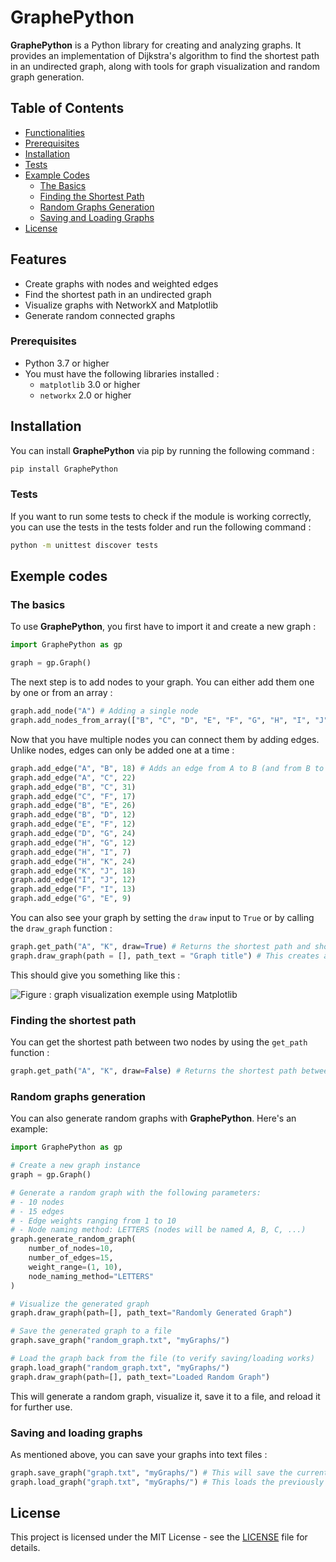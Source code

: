 # GraphePython

**GraphePython** is a Python library for creating and analyzing graphs. It provides an implementation of Dijkstra's algorithm to find the shortest path in an undirected graph, along with tools for graph visualization and random graph generation.

## Table of Contents

- [Functionalities](#functionalities)
- [Prerequisites](#prerequisites)
- [Installation](#installation)
- [Tests](#tests)
- [Example Codes](#example-codes)
  - [The Basics](#the-basics)
  - [Finding the Shortest Path](#finding-the-shortest-path)
  - [Random Graphs Generation](#random-graphs-generation)
  - [Saving and Loading Graphs](#saving-and-loading-graphs)
- [License](#license)

## Features

- Create graphs with nodes and weighted edges
- Find the shortest path in an undirected graph
- Visualize graphs with NetworkX and Matplotlib
- Generate random connected graphs

### Prerequisites

- Python 3.7 or higher
- You must have the following libraries installed :
  - `matplotlib` 3.0 or higher
  - `networkx` 2.0 or higher

## Installation

You can install **GraphePython** via pip by running the following command :

```bash
pip install GraphePython
```

### Tests

If you want to run some tests to check if the module is working correctly, you can use the tests in the tests folder and run the following command :

```bash
python -m unittest discover tests
```

## Exemple codes

### The basics

To use **GraphePython**, you first have to import it and create a new graph :

```python
import GraphePython as gp

graph = gp.Graph()
```

The next step is to add nodes to your graph. You can either add them one by one or from an array :

```python
graph.add_node("A") # Adding a single node
graph.add_nodes_from_array(["B", "C", "D", "E", "F", "G", "H", "I", "J", "K"]) # Adding all the nodes from B to K at once
```

Now that you have multiple nodes you can connect them by adding edges. Unlike nodes, edges can only be added one at a time :

```python
graph.add_edge("A", "B", 18) # Adds an edge from A to B (and from B to A) with a weight (or cost) of 18
graph.add_edge("A", "C", 22)
graph.add_edge("B", "C", 31)
graph.add_edge("C", "F", 17)
graph.add_edge("B", "E", 26)
graph.add_edge("B", "D", 12)
graph.add_edge("E", "F", 12)
graph.add_edge("D", "G", 24)
graph.add_edge("H", "G", 12)
graph.add_edge("H", "I", 7)
graph.add_edge("H", "K", 24)
graph.add_edge("K", "J", 18)
graph.add_edge("I", "J", 12)
graph.add_edge("F", "I", 13)
graph.add_edge("G", "E", 9)
```

You can also see your graph by setting the `draw` input to `True` or by calling the `draw_graph` function :

```python
graph.get_path("A", "K", draw=True) # Returns the shortest path and shows it in a Matplotlib window
graph.draw_graph(path = [], path_text = "Graph title") # This creates a new window. You can provide any path you want and it will be highlighted in red (e.g : ['A', 'B', 'E']) You can also provide a text that will be displayed above the graph in the window.
```

This should give you something like this :

![Figure : graph visualization exemple using Matplotlib](demo_images/GraphePython-demo.png)

### Finding the shortest path

You can get the shortest path between two nodes by using the `get_path` function :

```python
graph.get_path("A", "K", draw=False) # Returns the shortest path between A and K in an array here : ['A', 'C', 'F', 'I', 'J', 'K']
```

### Random graphs generation

You can also generate random graphs with **GraphePython**. Here's an example:

```python
import GraphePython as gp

# Create a new graph instance
graph = gp.Graph()

# Generate a random graph with the following parameters:
# - 10 nodes
# - 15 edges
# - Edge weights ranging from 1 to 10
# - Node naming method: LETTERS (nodes will be named A, B, C, ...)
graph.generate_random_graph(
    number_of_nodes=10,
    number_of_edges=15,
    weight_range=(1, 10),
    node_naming_method="LETTERS"
)

# Visualize the generated graph
graph.draw_graph(path=[], path_text="Randomly Generated Graph")

# Save the generated graph to a file
graph.save_graph("random_graph.txt", "myGraphs/")

# Load the graph back from the file (to verify saving/loading works)
graph.load_graph("random_graph.txt", "myGraphs/")
graph.draw_graph(path=[], path_text="Loaded Random Graph")
```

This will generate a random graph, visualize it, save it to a file, and reload it for further use.

### Saving and loading graphs

As mentioned above, you can save your graphs into text files :

```python
graph.save_graph("graph.txt", "myGraphs/") # This will save the current graph into the graph.txt file in the myGraphs folder
graph.load_graph("graph.txt", "myGraphs/") # This loads the previously saved graph
```

## License

This project is licensed under the MIT License - see the [LICENSE](LICENSE) file for details.
